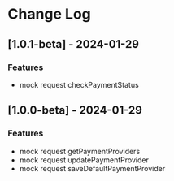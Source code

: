# Change Log

## [1.0.1-beta] - 2024-01-29
### Features
- mock request checkPaymentStatus

## [1.0.0-beta] - 2024-01-29
### Features
- mock request getPaymentProviders
- mock request updatePaymentProvider
- mock request saveDefaultPaymentProvider